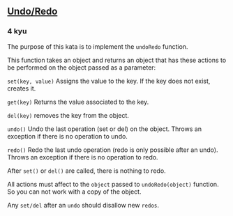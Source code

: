 <h2><a href=https://www.codewars.com/kata/531489f2bb244a5b9f00077e/train/javascript target="_blank">Undo/Redo</a></h2><h3>4 kyu</h3><p>The purpose of this kata is to implement the <code>undoRedo</code> function.</p><p>This function takes an object and returns an object that has these actions to be performed on the object passed as a parameter:</p><p><code>set(key, value)</code> Assigns the value to the key. If the key does not exist, creates it.</p><p><code>get(key)</code> Returns the value associated to the key.</p><p><code>del(key)</code> removes the key from the object.</p><p><code>undo()</code> Undo the last operation (set or del) on the object. Throws an exception if there is no operation to undo.</p><p><code>redo()</code> Redo the last undo operation (redo is only possible after an undo). Throws an exception if there is no operation to redo.</p><p>After <code>set()</code> or <code>del()</code> are called, there is nothing to redo.</p><p>All actions must affect to the <code>object</code> passed to <code>undoRedo(object)</code> function. So you can not work with a copy of the object.</p><p>Any <code>set/del</code> after an <code>undo</code> should disallow new <code>redos</code>.</p>